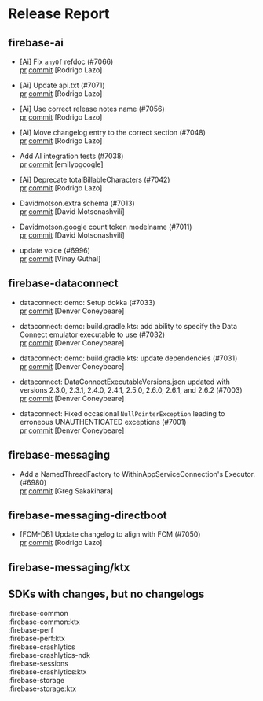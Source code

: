 # Release Report
## firebase-ai
      
* [Ai] Fix `anyOf` refdoc (#7066)   
  [pr](https://github.com/firebase/firebase-android-sdk/pull/7066) [commit](https://github.com/firebase/firebase-android-sdk/commit/832949335ba3b96ffd406fa393ddf7d543605648)  [Rodrigo Lazo]

* [Ai] Update api.txt (#7071)   
  [pr](https://github.com/firebase/firebase-android-sdk/pull/7071) [commit](https://github.com/firebase/firebase-android-sdk/commit/68535a4cf88cb6f63a0415d924d87c18c1c1a0d0)  [Rodrigo Lazo]

* [Ai] Use correct release notes name (#7056)   
  [pr](https://github.com/firebase/firebase-android-sdk/pull/7056) [commit](https://github.com/firebase/firebase-android-sdk/commit/78b278e5deda1fe68210b0c1e37ff445252595f5)  [Rodrigo Lazo]

* [Ai] Move changelog entry to the correct section (#7048)   
  [pr](https://github.com/firebase/firebase-android-sdk/pull/7048) [commit](https://github.com/firebase/firebase-android-sdk/commit/25e4bd9f284da9ee4935de76a6653a1668f4390e)  [Rodrigo Lazo]

* Add AI integration tests (#7038)   
  [pr](https://github.com/firebase/firebase-android-sdk/pull/7038) [commit](https://github.com/firebase/firebase-android-sdk/commit/ece0efdb0217f7964e60f89e0e6f21b9e03cb3f1)  [emilypgoogle]

* [Ai] Deprecate totalBillableCharacters (#7042)   
  [pr](https://github.com/firebase/firebase-android-sdk/pull/7042) [commit](https://github.com/firebase/firebase-android-sdk/commit/c6afacd0ecab0c4172300b114ced0a68ff261089)  [Rodrigo Lazo]

* Davidmotson.extra schema (#7013)   
  [pr](https://github.com/firebase/firebase-android-sdk/pull/7013) [commit](https://github.com/firebase/firebase-android-sdk/commit/6d166e0fc4455af4e1bd40aac3ce18536f81ca25)  [David Motsonashvili]

* Davidmotson.google count token modelname (#7011)   
  [pr](https://github.com/firebase/firebase-android-sdk/pull/7011) [commit](https://github.com/firebase/firebase-android-sdk/commit/d4a3068ed33dcc61d1b17510d58357f1d51293b5)  [David Motsonashvili]

* update voice (#6996)   
  [pr](https://github.com/firebase/firebase-android-sdk/pull/6996) [commit](https://github.com/firebase/firebase-android-sdk/commit/af24598d141ca73712fede4cbdf94a3b64f0f51f)  [Vinay Guthal]

## firebase-dataconnect
      
* dataconnect: demo: Setup dokka (#7033)   
  [pr](https://github.com/firebase/firebase-android-sdk/pull/7033) [commit](https://github.com/firebase/firebase-android-sdk/commit/796687301af56663b61c0b0cea890c5db1878784)  [Denver Coneybeare]

* dataconnect: demo: build.gradle.kts: add ability to specify the Data Connect emulator executable to use (#7032)   
  [pr](https://github.com/firebase/firebase-android-sdk/pull/7032) [commit](https://github.com/firebase/firebase-android-sdk/commit/9b510c4eeaa3c891e8937d5e1b0e01064cee9fa0)  [Denver Coneybeare]

* dataconnect: demo: build.gradle.kts: update dependencies (#7031)   
  [pr](https://github.com/firebase/firebase-android-sdk/pull/7031) [commit](https://github.com/firebase/firebase-android-sdk/commit/f48eda6f557bbcd76530ae4eea0a7ee55e68e801)  [Denver Coneybeare]

* dataconnect: DataConnectExecutableVersions.json updated with versions 2.3.0, 2.3.1, 2.4.0, 2.4.1, 2.5.0, 2.6.0, 2.6.1, and 2.6.2 (#7003)   
  [pr](https://github.com/firebase/firebase-android-sdk/pull/7003) [commit](https://github.com/firebase/firebase-android-sdk/commit/bfd3c76a057c7ad905f64e50d4eb927f658235bf)  [Denver Coneybeare]

* dataconnect: Fixed occasional `NullPointerException` leading to erroneous UNAUTHENTICATED exceptions (#7001)   
  [pr](https://github.com/firebase/firebase-android-sdk/pull/7001) [commit](https://github.com/firebase/firebase-android-sdk/commit/b2fe88156d1f5851ca265ff5e5d89c87f02ce71d)  [Denver Coneybeare]

## firebase-messaging
      
* Add a NamedThreadFactory to WithinAppServiceConnection's Executor. (#6980)   
  [pr](https://github.com/firebase/firebase-android-sdk/pull/6980) [commit](https://github.com/firebase/firebase-android-sdk/commit/366095f3d19b86f93b29444f7fc5326c4cb909c9)  [Greg Sakakihara]

## firebase-messaging-directboot
      
* [FCM-DB] Update changelog to align with FCM (#7050)   
  [pr](https://github.com/firebase/firebase-android-sdk/pull/7050) [commit](https://github.com/firebase/firebase-android-sdk/commit/cbb470a514072361b5a834fa53dd2af462cfb426)  [Rodrigo Lazo]

## firebase-messaging/ktx
      


## SDKs with changes, but no changelogs
:firebase-common  
:firebase-common:ktx  
:firebase-perf  
:firebase-perf:ktx  
:firebase-crashlytics  
:firebase-crashlytics-ndk  
:firebase-sessions  
:firebase-crashlytics:ktx  
:firebase-storage  
:firebase-storage:ktx